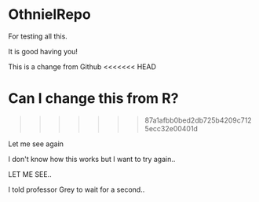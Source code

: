 # OthnielRepo
For testing all this.


It is good having you!

This is a change from Github
<<<<<<< HEAD

Can I change this from R?
=======
>>>>>>> 87a1afbb0bed2db725b4209c7125ecc32e00401d

Let me see again

I don't know how this works but I want to try again..

LET ME SEE.. 

I told professor Grey to wait for a second.. 
